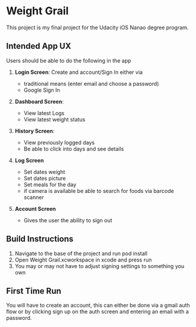# Weight Grail
This project is my final project for the Udacity iOS Nanao degree program. 

## Intended App UX
Users should be able to do the following in the app
1) **Login Screen**: Create and account/Sign In either via 
    - traditional means (enter email and choose a password) 
    - Google Sign In
    
2) **Dashboard Screen**:
    - View latest Logs
    - View latest weight status
3) **History Screen**:
    - View previously logged days
    - Be able to click into days and see details
4) **Log Screen**
    - Set dates weight
    - Set dates picture
    - Set meals for the day
    - if camera is available be able to search for foods via barcode scanner
    
5) **Account Screen**
    - Gives the user the ability to sign out

## Build Instructions
1) Navigate to the base of the project and run pod install
2) Open Weight Grail.xcworkspace in xcode and press run
3) You may or may not have to adjust signing settings to something you own

## First Time Run
You will have to create an account, this can either be done via a gmail auth flow or by clicking sign up
on the auth screen and entering an email with a password.
